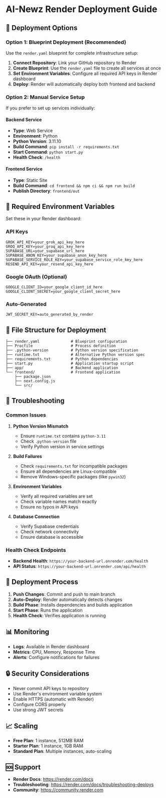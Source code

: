 # AI-Newz Render Deployment Guide

## 🚀 Deployment Options

### Option 1: Blueprint Deployment (Recommended)
Use the `render.yaml` blueprint for complete infrastructure setup:

1. **Connect Repository**: Link your GitHub repository to Render
2. **Create Blueprint**: Use the `render.yaml` file to create all services at once
3. **Set Environment Variables**: Configure all required API keys in Render dashboard
4. **Deploy**: Render will automatically deploy both frontend and backend

### Option 2: Manual Service Setup
If you prefer to set up services individually:

#### Backend Service
- **Type**: Web Service
- **Environment**: Python
- **Python Version**: 3.11.10
- **Build Command**: `pip install -r requirements.txt`
- **Start Command**: `python start.py`
- **Health Check**: `/health`

#### Frontend Service
- **Type**: Static Site
- **Build Command**: `cd frontend && npm ci && npm run build`
- **Publish Directory**: `frontend/out`

## 🔧 Required Environment Variables

Set these in your Render dashboard:

### API Keys
```
GROK_API_KEY=your_grok_api_key_here
GROQ_API_KEY=your_groq_api_key_here
SUPABASE_URL=your_supabase_url_here
SUPABASE_ANON_KEY=your_supabase_anon_key_here
SUPABASE_SERVICE_ROLE_KEY=your_supabase_service_role_key_here
RESEND_API_KEY=your_resend_api_key_here
```

### Google OAuth (Optional)
```
GOOGLE_CLIENT_ID=your_google_client_id_here
GOOGLE_CLIENT_SECRET=your_google_client_secret_here
```

### Auto-Generated
```
JWT_SECRET_KEY=auto_generated_by_render
```

## 📁 File Structure for Deployment

```
├── render.yaml              # Blueprint configuration
├── Procfile                 # Process definition
├── .python-version          # Python version specification
├── runtime.txt              # Alternative Python version spec
├── requirements.txt         # Python dependencies
├── start.py                 # Application startup script
├── app/                     # Backend application
└── frontend/                # Frontend application
    ├── package.json
    ├── next.config.js
    └── src/
```

## 🐛 Troubleshooting

### Common Issues

1. **Python Version Mismatch**
   - Ensure `runtime.txt` contains `python-3.11`
   - Check `.python-version` file
   - Verify Python version in service settings

2. **Build Failures**
   - Check `requirements.txt` for incompatible packages
   - Ensure all dependencies are Linux-compatible
   - Remove Windows-specific packages (like `pywin32`)

3. **Environment Variables**
   - Verify all required variables are set
   - Check variable names match exactly
   - Ensure no typos in API keys

4. **Database Connection**
   - Verify Supabase credentials
   - Check network connectivity
   - Ensure database is accessible

### Health Check Endpoints

- **Backend Health**: `https://your-backend-url.onrender.com/health`
- **API Status**: `https://your-backend-url.onrender.com/api/health`

## 🔄 Deployment Process

1. **Push Changes**: Commit and push to main branch
2. **Auto-Deploy**: Render automatically detects changes
3. **Build Phase**: Installs dependencies and builds application
4. **Start Phase**: Runs the application
5. **Health Check**: Verifies application is running

## 📊 Monitoring

- **Logs**: Available in Render dashboard
- **Metrics**: CPU, Memory, Response Time
- **Alerts**: Configure notifications for failures

## 🔒 Security Considerations

- Never commit API keys to repository
- Use Render's environment variable system
- Enable HTTPS (automatic with Render)
- Configure CORS properly
- Use strong JWT secrets

## 📈 Scaling

- **Free Plan**: 1 instance, 512MB RAM
- **Starter Plan**: 1 instance, 1GB RAM
- **Standard Plan**: Multiple instances, auto-scaling

## 🆘 Support

- **Render Docs**: https://render.com/docs
- **Troubleshooting**: https://render.com/docs/troubleshooting-deploys
- **Community**: https://community.render.com
